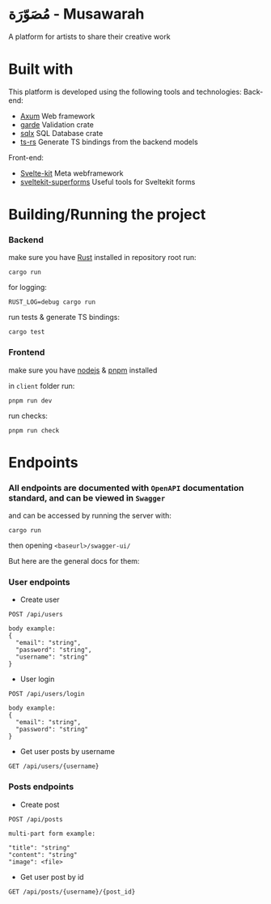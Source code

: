 # مُصَوّرَة - Musawarah

A platform for artists to share their creative work

# Built with
This platform is developed using the following tools and technologies:
Back-end:

- [Axum](https://github.com/tokio-rs/axum) Web framework
- [garde](https://github.com/jprochazk/garde) Validation crate
- [sqlx](https://github.com/launchbadge/sqlx) SQL Database crate
- [ts-rs](https://github.com/Aleph-Alpha/ts-rs) Generate TS bindings from the backend models

Front-end:

- [Svelte-kit](https://kit.svelte.dev/) Meta webframework
- [sveltekit-superforms](https://github.com/ciscoheat/sveltekit-superforms) Useful tools for Sveltekit forms

# Building/Running the project
### Backend
make sure you have [Rust](https://www.rust-lang.org/) installed
in repository root run:
```
cargo run
```
for logging:
```
RUST_LOG=debug cargo run
```
run tests & generate TS bindings:
```
cargo test
```

### Frontend
make sure you have [nodejs](https://nodejs.org/en) & [pnpm](https://pnpm.io/) installed

in `client` folder run:
```
pnpm run dev
```
run checks:
```
pnpm run check
```

# Endpoints
### All endpoints are documented with ``OpenAPI`` documentation standard, and can be viewed in ``Swagger``

and can be accessed by running the server with:
```
cargo run
```
then opening ``<baseurl>/swagger-ui/``


But here are the general docs for them:


### User endpoints

- Create user
```
POST /api/users

body example:
{
  "email": "string",
  "password": "string",
  "username": "string"
}
```


- User login
```
POST /api/users/login

body example:
{
  "email": "string",
  "password": "string"
}
```


- Get user posts by username
```
GET /api/users/{username}
```


### Posts endpoints

- Create post
```
POST /api/posts

multi-part form example:

"title": "string"
"content": "string"
"image": <file>
```


- Get user post by id
```
GET /api/posts/{username}/{post_id}
```
